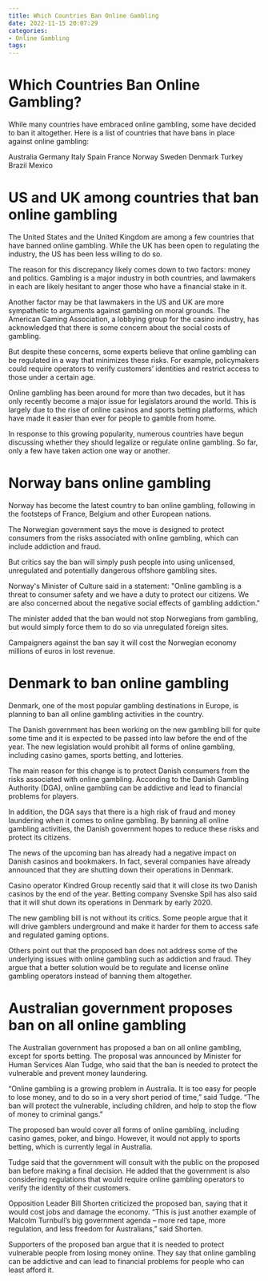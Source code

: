 ```yaml
---
title: Which Countries Ban Online Gambling
date: 2022-11-15 20:07:29
categories:
- Online Gambling
tags:
---
```



#  Which Countries Ban Online Gambling?

While many countries have embraced online gambling, some have decided to ban it altogether. Here is a list of countries that have bans in place against online gambling:

Australia
Germany
Italy
Spain
France
Norway
Sweden
Denmark
Turkey
Brazil
Mexico

#  US and UK among countries that ban online gambling

The United States and the United Kingdom are among a few countries that have banned online gambling. While the UK has been open to regulating the industry, the US has been less willing to do so.

The reason for this discrepancy likely comes down to two factors: money and politics. Gambling is a major industry in both countries, and lawmakers in each are likely hesitant to anger those who have a financial stake in it.

Another factor may be that lawmakers in the US and UK are more sympathetic to arguments against gambling on moral grounds. The American Gaming Association, a lobbying group for the casino industry, has acknowledged that there is some concern about the social costs of gambling.

But despite these concerns, some experts believe that online gambling can be regulated in a way that minimizes these risks. For example, policymakers could require operators to verify customers’ identities and restrict access to those under a certain age.

Online gambling has been around for more than two decades, but it has only recently become a major issue for legislators around the world. This is largely due to the rise of online casinos and sports betting platforms, which have made it easier than ever for people to gamble from home.

In response to this growing popularity, numerous countries have begun discussing whether they should legalize or regulate online gambling. So far, only a few have taken action one way or another.

#  Norway bans online gambling

Norway has become the latest country to ban online gambling, following in the footsteps of France, Belgium and other European nations.

The Norwegian government says the move is designed to protect consumers from the risks associated with online gambling, which can include addiction and fraud.

But critics say the ban will simply push people into using unlicensed, unregulated and potentially dangerous offshore gambling sites.

Norway's Minister of Culture said in a statement: "Online gambling is a threat to consumer safety and we have a duty to protect our citizens. We are also concerned about the negative social effects of gambling addiction."

The minister added that the ban would not stop Norwegians from gambling, but would simply force them to do so via unregulated foreign sites.

Campaigners against the ban say it will cost the Norwegian economy millions of euros in lost revenue.

#  Denmark to ban online gambling

Denmark, one of the most popular gambling destinations in Europe, is planning to ban all online gambling activities in the country.

The Danish government has been working on the new gambling bill for quite some time and it is expected to be passed into law before the end of the year. The new legislation would prohibit all forms of online gambling, including casino games, sports betting, and lotteries.

The main reason for this change is to protect Danish consumers from the risks associated with online gambling. According to the Danish Gambling Authority (DGA), online gambling can be addictive and lead to financial problems for players.

In addition, the DGA says that there is a high risk of fraud and money laundering when it comes to online gambling. By banning all online gambling activities, the Danish government hopes to reduce these risks and protect its citizens.

The news of the upcoming ban has already had a negative impact on Danish casinos and bookmakers. In fact, several companies have already announced that they are shutting down their operations in Denmark.

Casino operator Kindred Group recently said that it will close its two Danish casinos by the end of the year. Betting company Svenske Spil has also said that it will shut down its operations in Denmark by early 2020.

The new gambling bill is not without its critics. Some people argue that it will drive gamblers underground and make it harder for them to access safe and regulated gaming options.

Others point out that the proposed ban does not address some of the underlying issues with online gambling such as addiction and fraud. They argue that a better solution would be to regulate and license online gambling operators instead of banning them altogether.

#  Australian government proposes ban on all online gambling

The Australian government has proposed a ban on all online gambling, except for sports betting. The proposal was announced by Minister for Human Services Alan Tudge, who said that the ban is needed to protect the vulnerable and prevent money laundering.

“Online gambling is a growing problem in Australia. It is too easy for people to lose money, and to do so in a very short period of time,” said Tudge. “The ban will protect the vulnerable, including children, and help to stop the flow of money to criminal gangs.”

The proposed ban would cover all forms of online gambling, including casino games, poker, and bingo. However, it would not apply to sports betting, which is currently legal in Australia.

Tudge said that the government will consult with the public on the proposed ban before making a final decision. He added that the government is also considering regulations that would require online gambling operators to verify the identity of their customers.

Opposition Leader Bill Shorten criticized the proposed ban, saying that it would cost jobs and damage the economy. “This is just another example of Malcolm Turnbull’s big government agenda – more red tape, more regulation, and less freedom for Australians,” said Shorten.

Supporters of the proposed ban argue that it is needed to protect vulnerable people from losing money online. They say that online gambling can be addictive and can lead to financial problems for people who can least afford it.